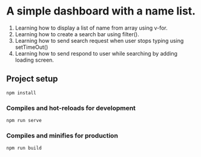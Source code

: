 # A simple dashboard with a name list.

1. Learning how to display a list of name from array using v-for.
2. Learning how to create a search bar using filter().
3. Learning how to send search request when user stops typing using setTimeOut()
4. Learning how to send respond to user while searching by adding loading screen.


## Project setup
```
npm install
```

### Compiles and hot-reloads for development
```
npm run serve
```

### Compiles and minifies for production
```
npm run build
```
